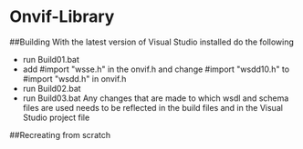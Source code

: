 # Onvif-Library
##Building
With the latest version of Visual Studio installed do the following
- run Build01.bat
- add #import "wsse.h" in the onvif.h and change #import "wsdd10.h" to #import "wsdd.h" in onvif.h
- run Build02.bat
- run Build03.bat
Any changes that are made to which wsdl and schema files are used needs to be reflected in the build files and in the Visual Studio project file

##Recreating from scratch
